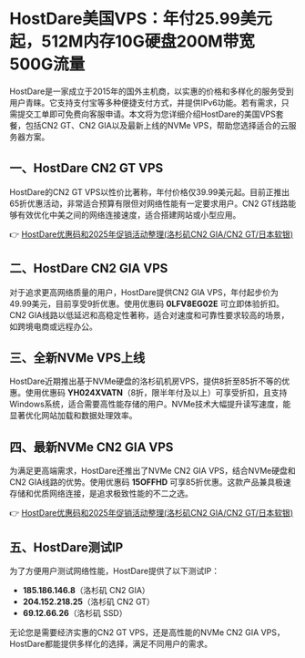 # HostDare美国VPS：年付25.99美元起，512M内存10G硬盘200M带宽500G流量

HostDare是一家成立于2015年的国外主机商，以实惠的价格和多样化的服务受到用户青睐。它支持支付宝等多种便捷支付方式，并提供IPv6功能。若有需求，只需提交工单即可免费向客服申请。本文将为您详细介绍HostDare的美国VPS套餐，包括CN2 GT、CN2 GIA以及最新上线的NVMe VPS，帮助您选择适合的云服务器方案。

## 一、HostDare CN2 GT VPS

HostDare的CN2 GT VPS以性价比著称，年付价格仅39.99美元起。目前正推出65折优惠活动，非常适合预算有限但对网络性能有一定要求用户。CN2 GT线路能够有效优化中美之间的网络连接速度，适合搭建网站或小型应用。

👉 [HostDare优惠码和2025年促销活动整理(洛杉矶CN2 GIA/CN2 GT/日本软银)](https://bit.ly/hostdare)

## 二、HostDare CN2 GIA VPS

对于追求更高网络质量的用户，HostDare提供CN2 GIA VPS，年付起步价为49.99美元，目前享受9折优惠。使用优惠码 **0LFV8EG02E** 可立即体验折扣。CN2 GIA线路以低延迟和高稳定性著称，适合对速度和可靠性要求较高的场景，如跨境电商或远程办公。

## 三、全新NVMe VPS上线

HostDare近期推出基于NVMe硬盘的洛杉矶机房VPS，提供8折至85折不等的优惠。使用优惠码 **YH024XVATN**（8折，限半年付及以上）可享受折扣，且支持Windows系统，适合需要高性能存储的用户。NVMe技术大幅提升读写速度，能显著优化网站加载和数据处理效率。

## 四、最新NVMe CN2 GIA VPS

为满足更高端需求，HostDare还推出了NVMe CN2 GIA VPS，结合NVMe硬盘和CN2 GIA线路的优势。使用优惠码 **15OFFHD** 可享85折优惠。这款产品兼具极速存储和优质网络连接，是追求极致性能的不二之选。

👉 [HostDare优惠码和2025年促销活动整理(洛杉矶CN2 GIA/CN2 GT/日本软银)](https://bit.ly/hostdare)

## 五、HostDare测试IP

为了方便用户测试网络性能，HostDare提供了以下测试IP：

- **185.186.146.8**（洛杉矶 CN2 GIA）  
- **204.152.218.25**（洛杉矶 CN2 GT）  
- **69.12.66.26**（洛杉矶 SSD）

无论您是需要经济实惠的CN2 GT VPS，还是高性能的NVMe CN2 GIA VPS，HostDare都能提供多样化的选择，满足不同用户的需求。